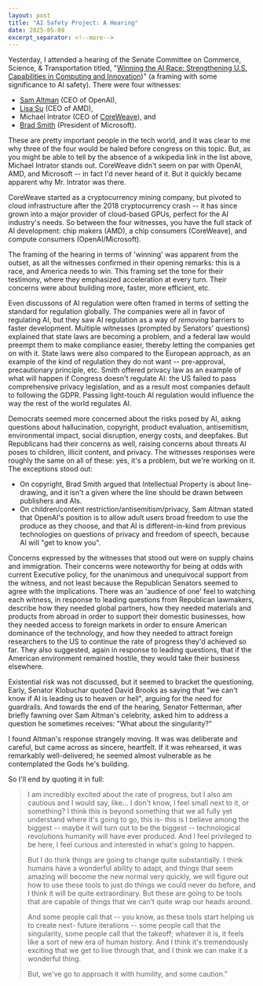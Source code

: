 ```yaml
---
layout: post
title: "AI Safety Project: A Hearing"
date: 2025-05-09
excerpt_separator: <!--more-->
---
```


Yesterday, I attended a hearing of the Senate Committee on Commerce, Science, & Transportation titled, "[Winning the AI Race: Strengthening U.S. Capabilities in Computing and Innovation](https://www.commerce.senate.gov/2025/5/winning-the-ai-race-strengthening-u-s-capabilities-in-computing-and-innovation_2))" (a framing with some significance to AI safety).<!--more-->  There were four witnesses: 
- [Sam Altman](https://en.wikipedia.org/wiki/Sam_Altman) (CEO of OpenAI),
- [Lisa Su](https://en.wikipedia.org/wiki/Lisa_Su) (CEO of AMD),
- Michael Intrator (CEO of [CoreWeave](https://en.wikipedia.org/wiki/CoreWeave)), and
- [Brad Smith](https://en.wikipedia.org/wiki/Brad_Smith_(American_lawyer)) (President of Microsoft).

These are pretty important people in the tech world, and it was clear to me why three of the four would be haled before congress on this topic. But, as you might be able to tell by the absence of a wikipedia link in the list above, Michael Intrator stands out.  CoreWeave didn't seem on par with OpenAI, AMD, and Microsoft -- in fact I'd never heard of it.  But it quickly became apparent why Mr. Intrator was there.

CoreWeave started as a cryptocurrency mining company, but pivoted to cloud infrastructure after the 2018 cryptocurrency crash -- it has since grown into a major provider of cloud-based GPUs, perfect for the AI industry's needs.  So between the four witnesses, you have the full stack of AI development: chip makers (AMD), a chip consumers (CoreWeave), and compute consumers (OpenAI/Microsoft).

The framing of the hearing in terms of 'winning' was apparent from the outset, as all the witnesses confirmed in their opening remarks: this is a race, and America needs to win.  This framing set the tone for their testimony, where they emphasized acceleration at every turn.  Their concerns were about building more, faster, more efficient, etc.

Even discussons of AI regulation were often framed in terms of setting the standard for regulation globally. The companies were all in favor of regulating AI, but they saw AI regulation as a way of *removing* barriers to faster development.  Multiple witnesses (prompted by Senators' questions) explained that state laws are becoming a problem, and a federal law would preempt them to make compliance easier, thereby letting the companies get on with it.  State laws were also compared to the European approach, as an example of the kind of regulation they do not want -- pre-approval, precautionary principle, etc.  Smith offered privacy law as an example of what will happen if Congress doesn't regulate AI: the US failed to pass comprehensive privacy legislation, and as a result most companies default to following the GDPR.  Passing light-touch AI regulation would influence the way the rest of the world regulates AI.

Democrats seemed more concerned about the risks posed by AI, askng questions about hallucination, copyright, product evaluation, antisemitism, environmental impact, social disruption, energy costs, and deepfakes.  But Republicans had their concerns as well, raising concerns about threats AI poses to children, illicit content, and privacy.  The witnesses responses were roughly the same on all of these: yes, it's a problem, but we're working on it.  The exceptions stood out:
- On copyright, Brad Smith argued that Intellectual Property is about line-drawing, and it isn't a given where the line should be drawn between publishers and AIs.
- On children/content restriction/antisemitism/privacy, Sam Altman stated that OpenAI's position is to allow adult users broad freedom to use the produce as they choose, and that AI is different-in-kind from previous technologies on questions of privacy and freedom of speech, because AI will "get to know you".

Concerns expressed by the witnesses that stood out were on supply chains and immigration.  Their concerns were noteworthy for being at odds with current Executive policy, for the unanimous and unequivocal support from the witness, and not least because the Republican Senators seemed to agree with the implications. There was an 'audience of one' feel to watching each witness, in response to leading questions from Republican lawmakers, describe how they needed global partners, how they needed materials and products from abroad in order to support their domestic businesses, how they needed access to foreign markets in order to ensure American dominance of the technology, and how they needed to attract foreign researchers to the US to continue the rate of progress they'd achieved so far.  They also suggested, again in response to leading questions, that if the American environment remained hostile, they would take their business elsewhere.

Existential risk was not discussed, but it seemed to bracket the questioning.  Early, Senator Klobuchar quoted David Brooks as saying that "we can't know if AI is leading us to heaven or hell", arguing for the need for guardrails.  And towards the end of the hearing, Senator Fetterman, after briefly fawning over Sam Altman's celebrity, asked him to address a question he sometimes receives: "What about the singularity?"  

I found Altman's response strangely moving.  It was was deliberate and careful, but came across as sincere, heartfelt.  If it was rehearsed, it was remarkably well-delivered; he seemed almost vulnerable as he contemplated the Gods he's building.

So I'll end by quoting it in full:

>I am incredibly excited about the rate of progress, but I also am cautious and I would say, like... I don't know, I feel small next to it, or something? I think this is beyond something that we all fully yet understand where it's going to go, this is- this is I believe among the biggest -- maybe it will turn out to be the biggest -- technological revolutions humanity will have ever produced.  And I feel privileged to be here, I feel curious and interested in what's going to happen. 
>
>But I do think things are going to change quite substantially.  I think humans have a wonderful ability to adapt, and things that seem amazing will become the new normal very quickly, we will figure out how to use these tools to just do things we could never do before, and I think it will be quite extraordinary.  But these are going to be tools that are capable of things that we can't quite wrap our heads around.
>
>And some people call that -- you know, as these tools start helping us to create next- future iterations -- some people call that the singularity, some people call that the takeoff; whatever it is, it feels like a sort of new era of human history. And I think it's tremendously exciting that we get to live through that, and I think we can make it a wonderful thing.
>
>But, we've go to approach it with humility, and some caution."


